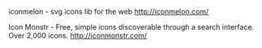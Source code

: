

iconmelon - svg icons lib for the web
http://iconmelon.com/

Icon Monstr - Free, simple icons discoverable through a search interface. Over 2,000 icons.
http://iconmonstr.com/
